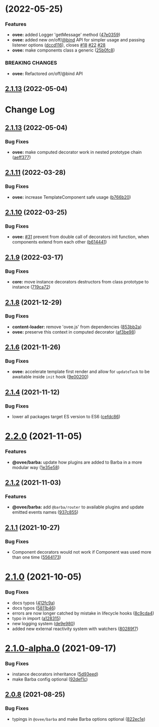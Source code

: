 # [](https://github.com/owlsdepartment/ovee/compare/v2.1.13...v) (2022-05-25)

<!-- TODO: fix changelog -->
### Features

* **ovee:** added Logger 'getMessage' method ([47e0359](https://github.com/owlsdepartment/ovee/commit/47e03594ace241cb7c21f64fbe09968347a82385))
* **ovee:** added new $on/$off/[@bind](https://github.com/bind) API for simpler usage and passing listener options ([dccd116](https://github.com/owlsdepartment/ovee/commit/dccd116fc0140dcbe27ccc072486f05f0b4a5a5f)), closes [#18](https://github.com/owlsdepartment/ovee/issues/18) [#22](https://github.com/owlsdepartment/ovee/issues/22) [#28](https://github.com/owlsdepartment/ovee/issues/28)
* **ovee:** make components class a generic ([25b0fc8](https://github.com/owlsdepartment/ovee/commit/25b0fc86c81ed26062cd7e0b26ceeae8d662a9ef))


### BREAKING CHANGES

* **ovee:** Refactored $on/$off/@bind API



## [2.1.13](https://github.com/owlsdepartment/ovee/compare/v2.1.12...v2.1.13) (2022-05-04)



# Change Log

## [2.1.13](https://github.com/owlsdepartment/ovee/compare/v2.1.11...v2.1.12) (2022-05-04)


### Bug Fixes

* **ovee:** make computed decorator work in nested prototype chain ([aeff377](https://github.com/owlsdepartment/ovee/commit/aeff377140d20a962cb85a68954bd1e47c5fbec3))



## [2.1.11](https://github.com/owlsdepartment/ovee/compare/v2.1.10...v2.1.11) (2022-03-28)


### Bug Fixes

* **ovee:** increase TemplateComponent safe usage ([b766b20](https://github.com/owlsdepartment/ovee/commit/b766b20ea66e5537c5b00ed8491efb6629363362))



## [2.1.10](https://github.com/owlsdepartment/ovee/compare/v2.1.9...v2.1.10) (2022-03-25)


### Bug Fixes

* **ovee:** [#31](https://github.com/owlsdepartment/ovee/issues/31) prevent from double call of decorators init function, when components extend from each other ([b614441](https://github.com/owlsdepartment/ovee/commit/b6144412fdd5f321c96a47d0f5023ebcd60f69a5))



## [2.1.9](https://github.com/owlsdepartment/ovee/compare/v2.1.8...v2.1.9) (2022-03-17)


### Bug Fixes

* **core:** move instance decorators destructors from class prototype to instance ([719ca72](https://github.com/owlsdepartment/ovee/commit/719ca7236a1b87ef78ae29dece74cf4e139be1a1))



## [2.1.8](https://github.com/owlsdepartment/ovee/compare/v2.1.7...v2.1.8) (2021-12-29)


### Bug Fixes

* **content-loader:** remove 'ovee.js' from dependencies ([853bb2a](https://github.com/owlsdepartment/ovee/commit/853bb2a1dd3a53fee88d79ea688b0ea74055bccc))
* **ovee:** preserve this context in computed decorator ([af3be98](https://github.com/owlsdepartment/ovee/commit/af3be98b23e8537bd06b83f14ed6f8579dcf2296))



## [2.1.6](https://github.com/owlsdepartment/ovee/compare/v2.1.5...v2.1.6) (2021-11-26)


### Bug Fixes

* **ovee:** accelerate template first render and allow for `updateTask` to be awaitable inside `init` hook ([9e00200](https://github.com/owlsdepartment/ovee/commit/9e0020035f89287444b9fa7b5c738d8c4c80aaf9))



## [2.1.4](https://github.com/owlsdepartment/ovee/compare/v2.2.0...v2.1.4) (2021-11-12)


### Bug Fixes

* lower all packages target ES version to ES6 ([cefdc86](https://github.com/owlsdepartment/ovee/commit/cefdc86b288dddf0bc42c772852aacb5e2381292))



# [2.2.0](https://github.com/owlsdepartment/ovee/compare/v2.1.2...v2.2.0) (2021-11-05)


### Features

* **@ovee/barba:** update how plugins are added to Barba in a more modular way ([1e35e58](https://github.com/owlsdepartment/ovee/commit/1e35e58a9a90c36c37a87520808162b18915a001))



## [2.1.2](https://github.com/owlsdepartment/ovee/compare/v2.1.1...v2.1.2) (2021-11-03)


### Features

* **@ovee/barba:** add `@barba/router` to available plugins and update emitted events names ([937c855](https://github.com/owlsdepartment/ovee/commit/937c855bcd6c8f23ddb179bf26e2b3c2578c1e85))



## [2.1.1](https://github.com/owlsdepartment/ovee/compare/v2.1.0...v2.1.1) (2021-10-27)


### Bug Fixes

* Component decorators would not work if Component was used more than one time ([5564173](https://github.com/owlsdepartment/ovee/commit/55641732e9e8604d5b85d0071bbf404d57e62117))



# [2.1.0](https://github.com/owlsdepartment/ovee/compare/v2.1.0-alpha.0...v2.1.0) (2021-10-05)


### Bug Fixes

* docs typos ([412fc9a](https://github.com/owlsdepartment/ovee/commit/412fc9ab1565d456e1adc09f2e21f67fe82a4c99))
* docs typos ([5811b46](https://github.com/owlsdepartment/ovee/commit/5811b464c25ff2a1ee4af2c57d47b944e38181c1))
* errors are now longer catched by mistake in lifecycle hooks ([8c9cda4](https://github.com/owlsdepartment/ovee/commit/8c9cda4a1b9fc0ed313717bfa7fd364d417e0858))
* typo in import ([a128315](https://github.com/owlsdepartment/ovee/commit/a12831528014f5c981013db31c871dba3932cb95))
* new logging system ([de9e980](https://github.com/owlsdepartment/ovee/commit/de9e9804b2f0e8691bb52c3362d74771c1b8cd93))
* added new external reactivity system with watchers ([80289f7](https://github.com/owlsdepartment/ovee/commit/80289f74abff68372858cd282e846a755346be1b))



# [2.1.0-alpha.0](https://github.com/owlsdepartment/ovee/compare/v2.0.8...v2.1.0-alpha.0) (2021-09-17)


### Bug Fixes

* instance decorators inheritance ([5d93eed](https://github.com/owlsdepartment/ovee/commit/5d93eed17de2601f91ec4dfc0fe0202777e14d1e))
* make Barba config optional ([92def1c](https://github.com/owlsdepartment/ovee/commit/92def1ceb9dcd088bbb84b6c966ee5432cad9f67))



## [2.0.8](https://github.com/owlsdepartment/ovee/compare/v2.0.6...v2.0.8) (2021-08-25)


### Bug Fixes

* typings in `@ovee/barba` and make Barba options optional ([822ec1e](https://github.com/owlsdepartment/ovee/commit/822ec1e8f11e5d9cd609b6c411c9cb556333bf69))

